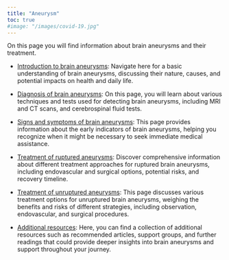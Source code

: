 ```yaml
---
title: "Aneurysm"
toc: true
#image: "/images/covid-19.jpg"
---
```


On this page you will find information about brain aneurysms and their treatment. 

* [Introduction to brain aneurysms](introduction): Navigate here for a basic understanding of brain aneurysms, discussing their nature, causes, and potential impacts on health and daily life.

* [Diagnosis of brain aneurysms](diagnosis): On this page, you will learn about various techniques and tests used for detecting brain aneurysms, including MRI and CT scans, and cerebrospinal fluid tests.

* [Signs and symptoms of brain aneurysms](symptoms): This page provides information about the early indicators of brain aneurysms, helping you recognize when it might be necessary to seek immediate medical assistance.

* [Treatment of ruptured aneurysms](ruptured-aneurysms): Discover comprehensive information about different treatment approaches for ruptured brain aneurysms, including endovascular and surgical options, potential risks, and recovery timeline.

* [Treatment of unruptured aneurysms](unruptured-aneurysms): This page discusses various treatment options for unruptured brain aneurysms, weighing the benefits and risks of different strategies, including observation, endovascular, and surgical procedures.

* [Additional resources](links): Here, you can find a collection of additional resources such as recommended articles, support groups, and further readings that could provide deeper insights into brain aneurysms and support throughout your journey.
